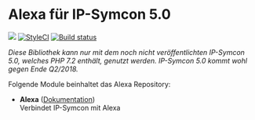 # Alexa für IP-Symcon 5.0

<a href="https://www.symcon.de"><img src="https://img.shields.io/badge/IP--Symcon-5.0-blue.svg?style=flat-square"/></a>
<a href="https://styleci.io/repos/116687340/"><img src="https://styleci.io/repos/116687340/shield" alt="StyleCI"></a>
<a href="https://travis-ci.org/paresy/Assistant"><img src="https://img.shields.io/travis/symcon/Alexa/master.svg?style=flat-square" alt="Build status"></a>
<br/>

_Diese Bibliothek kann nur mit dem noch nicht veröffentlichten IP-Symcon 5.0, welches PHP 7.2 enthält, genutzt werden. IP-Symcon 5.0 kommt wohl gegen Ende Q2/2018._ 

Folgende Module beinhaltet das Alexa Repository:

- __Alexa__ ([Dokumentation](Alexa))  
    Verbindet IP-Symcon mit Alexa